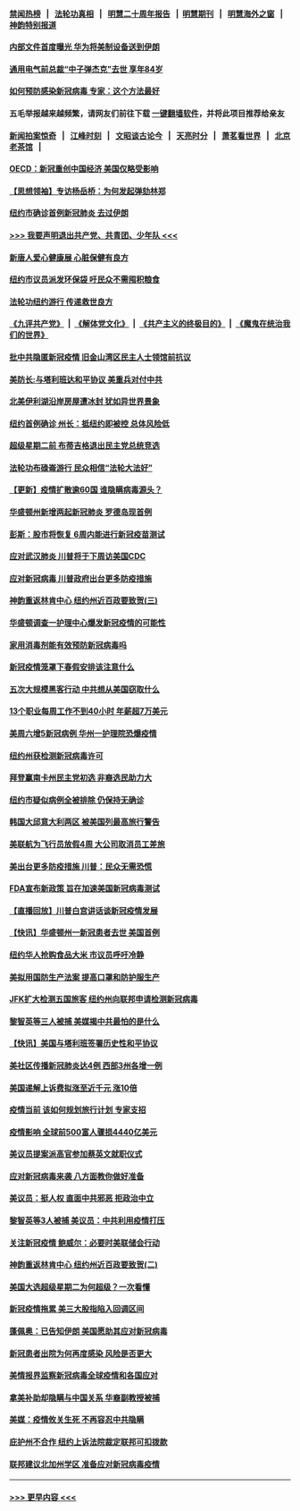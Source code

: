 #### [禁闻热榜](热点新闻.md?=0)  &nbsp;&nbsp;|&nbsp;&nbsp; [法轮功真相](https://github.com/gfw-breaker/truth/blob/master/README.md?=0) &nbsp;&nbsp;|&nbsp;&nbsp; [明慧二十周年报告](https://github.com/gfw-breaker/mh-reports/blob/master/README.md?=0) &nbsp;&nbsp;|&nbsp;&nbsp;[明慧期刊](https://github.com/gfw-breaker/mh-qikan) &nbsp;&nbsp;|&nbsp;&nbsp; [明慧海外之窗](https://github.com/gfw-breaker/mh-news/blob/master/README.md?=0) &nbsp;&nbsp;|&nbsp;&nbsp; [神韵特别报道](https://github.com/gfw-breaker/mh-news/blob/master/shenyun.md?=0)
#### [内部文件首度曝光 华为将美制设备送到伊朗](../pages/nsc412/n11910211.md?t=03030402) 
#### [通用电气前总裁“中子弹杰克”去世 享年84岁](../pages/nsc412/n11910095.md?t=03030402) 
#### [如何预防感染新冠病毒 专家：这个方法最好](../pages/nsc412/n11909928.md?t=03030402) 
#### 五毛举报越来越频繁，请网友们前往下载 [一键翻墙软件](https://github.com/gfw-breaker/ssr-accounts)，并将此项目推荐给亲友
#### [新闻拍案惊奇](https://github.com/gfw-breaker/banned-news/blob/master/pages/link4.md) &nbsp;&nbsp;|&nbsp;&nbsp; [江峰时刻](https://github.com/gfw-breaker/banned-news/blob/master/pages/link4.md) &nbsp;&nbsp;|&nbsp;&nbsp; [文昭谈古论今](https://github.com/gfw-breaker/banned-news/blob/master/pages/link4.md) &nbsp;&nbsp;|&nbsp;&nbsp; [天亮时分](https://github.com/gfw-breaker/banned-news/blob/master/pages/link4.md) &nbsp;&nbsp;|&nbsp;&nbsp; [萧茗看世界](https://github.com/gfw-breaker/banned-news/blob/master/pages/link4.md) &nbsp;&nbsp;|&nbsp;&nbsp; [北京老茶馆](https://github.com/gfw-breaker/banned-news/blob/master/pages/link4.md) &nbsp;&nbsp;|&nbsp;&nbsp; 
#### [OECD：新冠重创中国经济 美国仅略受影响](../pages/nsc412/n11910023.md?t=03030402) 
#### [【思想领袖】专访杨岳桥：为何发起弹劾林郑](../pages/nsc412/n11810919.md?t=03030402) 
#### [纽约市确诊首例新冠肺炎  去过伊朗](../pages/nsc412/n11908737.md?t=03030402) 
#### [>>> 我要声明退出共产党、共青团、少年队 <<<](https://github.com/begood0513/goodnews/blob/master/quit/letter.md) 
#### [新唐人爱心健康展  心脏保健有良方](../pages/nsc412/n11908619.md?t=03030402) 
#### [纽约市议员派发环保袋  吁民众不需囤积粮食](../pages/nsc412/n11908742.md?t=03030402) 
#### [法轮功纽约游行 传递救世良方](../pages/nsc412/n11907831.md?t=03030402) 
#### [《九评共产党》](https://github.com/begood0513/9ping.md/blob/master/README.md) &nbsp;|&nbsp; [《解体党文化》](../../../../jtdwh.md/blob/master/README.md)  &nbsp;|&nbsp; [《共产主义的终极目的》](../../../../gczydzjmd.md/blob/master/README.md) &nbsp;|&nbsp; [《魔鬼在统治我们的世界》](../../../../mgztzwmdsj.md/blob/master/README.md) 
#### [批中共隐匿新冠疫情  旧金山湾区民主人士领馆前抗议](../pages/nsc412/n11908761.md?t=03030402) 
#### [美防长:与塔利班达和平协议 美重兵对付中共](../pages/nsc412/n11908366.md?t=03030402) 
#### [北美伊利湖沿岸房屋遭冰封 犹如异世界景象](../pages/nsc412/n11908465.md?t=03030402) 
#### [纽约首例确诊 州长：抵纽约即被控 总体风险低](../pages/nsc412/n11908143.md?t=03030402) 
#### [超级星期二前 布蒂吉格退出民主党总统竞选](../pages/nsc412/n11908156.md?t=03030402) 
#### [法轮功布碌崙游行 民众相信“法轮大法好”](../pages/nsc412/n11907645.md?t=03030402) 
#### [【更新】疫情扩散逾60国 谁隐瞒病毒源头？](../pages/nsc412/n11890652.md?t=03030402) 
#### [华盛顿州新增两起新冠肺炎 罗德岛现首例](../pages/nsc412/n11907757.md?t=03030402) 
#### [彭斯：股市将恢复 6周内能进行新冠疫苗测试](../pages/nsc412/n11907550.md?t=03030402) 
#### [应对武汉肺炎 川普将于下周访美国CDC](../pages/nsc412/n11907493.md?t=03030402) 
#### [应对新冠病毒 川普政府出台更多防疫措施](../pages/nsc412/n11907354.md?t=03030402) 
#### [神韵重返林肯中心 纽约州近百政要致贺(三)](../pages/nsc412/n11904356.md?t=03030402) 
#### [华盛顿调查一护理中心爆发新冠疫情的可能性](../pages/nsc412/n11907230.md?t=03030402) 
#### [家用消毒剂能有效预防新冠病毒吗](../pages/nsc412/n11905553.md?t=03030402) 
#### [新冠疫情笼罩下春假安排该注意什么](../pages/nsc412/n11906890.md?t=03030402) 
#### [五次大规模黑客行动 中共想从美国窃取什么](../pages/nsc412/n11899124.md?t=03030402) 
#### [13个职业每周工作不到40小时 年薪超7万美元](../pages/nsc412/n11893686.md?t=03030402) 
#### [美周六增5新冠病例 华州一护理院恐爆疫情](../pages/nsc412/n11905823.md?t=03030402) 
#### [纽约州获检测新冠病毒许可](../pages/nsc412/n11906069.md?t=03030402) 
#### [拜登赢南卡州民主党初选 非裔选民助力大](../pages/nsc412/n11905930.md?t=03030402) 
#### [纽约市疑似病例全被排除 仍保持无确诊](../pages/nsc412/n11906039.md?t=03030402) 
#### [韩国大邱意大利两区 被美国列最高旅行警告](../pages/nsc412/n11905944.md?t=03030402) 
#### [美联航为飞行员放假4周 大公司取消员工差旅](../pages/nsc412/n11905894.md?t=03030402) 
#### [美出台更多防疫措施 川普：民众无需恐慌](../pages/nsc412/n11905747.md?t=03030402) 
#### [FDA宣布新政策 旨在加速美国新冠病毒测试](../pages/nsc412/n11905693.md?t=03030402) 
#### [【直播回放】川普白宫讲话谈新冠疫情发展](../pages/nsc412/n11905588.md?t=03030402) 
#### [【快讯】华盛顿州一新冠患者去世 美国首例](../pages/nsc412/n11905571.md?t=03030402) 
#### [纽约华人抢购食品大米 市议员呼吁冷静](../pages/nsc412/n11904453.md?t=03030402) 
#### [美拟用国防生产法案 提高口罩和防护服生产](../pages/nsc412/n11905517.md?t=03030402) 
#### [JFK扩大检测五国旅客 纽约州向联邦申请检测新冠病毒](../pages/nsc412/n11905491.md?t=03030402) 
#### [黎智英等三人被捕 美媒揭中共最怕的是什么](../pages/nsc412/n11905316.md?t=03030402) 
#### [【快讯】美国与塔利班签署历史性和平协议](../pages/nsc412/n11905172.md?t=03030402) 
#### [美社区传播新冠肺炎达4例 西部3州各增一例](../pages/nsc412/n11904070.md?t=03030402) 
#### [美国递解上诉费拟涨至近千元  涨10倍](../pages/nsc412/n11904466.md?t=03030402) 
#### [疫情当前 该如何规划旅行计划 专家支招](../pages/nsc412/n11903865.md?t=03030402) 
#### [疫情影响 全球前500富人骤损4440亿美元](../pages/nsc412/n11904283.md?t=03030402) 
#### [美议员提案派高官参加蔡英文就职仪式](../pages/nsc412/n11904166.md?t=03030402) 
#### [应对新冠病毒来袭 八方面教你做好准备](../pages/nsc412/n11903736.md?t=03030402) 
#### [美议员：挺人权 直面中共邪恶 拒政治中立](../pages/nsc412/n11903790.md?t=03030402) 
#### [黎智英等3人被捕 美议员：中共利用疫情打压](../pages/nsc412/n11903768.md?t=03030402) 
#### [关注新冠疫情 鲍威尔：必要时美联储会行动](../pages/nsc412/n11903672.md?t=03030402) 
#### [神韵重返林肯中心 纽约州近百政要致贺(二)](../pages/nsc412/n11897500.md?t=03030402) 
#### [美国大选超级星期二为何超级？一次看懂](../pages/nsc412/n11903490.md?t=03030402) 
#### [新冠疫情拖累 美三大股指陷入回调区间](../pages/nsc412/n11903211.md?t=03030402) 
#### [蓬佩奥：已告知伊朗 美国愿助其应对新冠病毒](../pages/nsc412/n11903212.md?t=03030402) 
#### [新冠患者出院为何再度感染 风险是否更大](../pages/nsc412/n11903262.md?t=03030402) 
#### [美情报界监察新冠病毒全球疫情和各国应对](../pages/nsc412/n11903098.md?t=03030402) 
#### [拿美补助却隐瞒与中国关系 华裔副教授被捕](../pages/nsc412/n11901687.md?t=03030402) 
#### [美媒：疫情攸关生死 不再容忍中共隐瞒](../pages/nsc412/n11901694.md?t=03030402) 
#### [庇护州不合作  纽约上诉法院裁定联邦可扣拨款](../pages/nsc412/n11902238.md?t=03030402) 
#### [联邦建议北加州学区 准备应对新冠病毒疫情](../pages/nsc412/n11902448.md?t=03030402) 

----
#### [ >>> 更早内容 <<< ](../indexes/nsc412-earlier.md)
